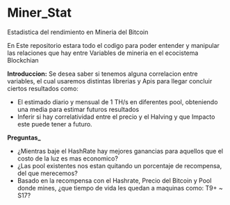 # Miner_Stat
Estadistica del rendimiento en Mineria del Bitcoin

En Este repositorio estara todo el codigo para poder entender y manipular las relaciones que hay entre Variables de mineria en el ecocistema Blockchian

**Introduccion:**
Se desea saber si tenemos alguna correlacion entre variables, el cual usaremos distintas librerias y Apis para llegar concluir ciertos resultados como:

- El estimado diario y mensual de 1 TH/s en diferentes pool, obteniendo una media para estimar futuros resultados
- Inferir si hay correlatividad entre el precio y el Halving y que Impacto este puede tener a futuro.


**Preguntas_**
- ¿Mientras baje el HashRate hay mejores ganancias para aquellos que el costo de la luz es mas economico?
- ¿Las pool existentes nos estan quitando un porcentaje de recompensa, del que merecemos?
- Basado en la recompensa con el Hashrate, Precio del Bitcoin y Pool donde mines, ¿que tiempo de vida les quedan a maquinas como: T9+ ~ S17?

